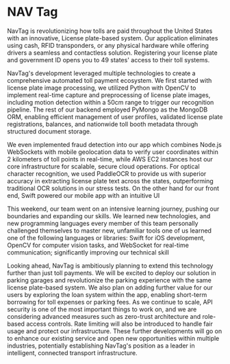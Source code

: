 # NAV Tag

NavTag is revolutionizing how tolls are paid throughout the United States with an innovative, License plate-based system. Our application eliminates using cash, RFID transponders, or any physical hardware while offering drivers a seamless and contactless solution. Registering your license plate and government ID opens you to 49 states' access to their toll systems.

NavTag's development leveraged multiple technologies to create a comprehensive automated toll payment ecosystem. We first started with license plate image processing, we utilized Python with OpenCV to implement real-time capture and preprocessing of license plate images, including motion detection within a 50cm range to trigger our recognition pipeline. The rest of our backend employed PyMongo as the MongoDB ORM, enabling efficient management of user profiles, validated license plate registrations, balances, and nationwide toll booth metadata through structured document storage.

We even implemented fraud detection into our app which combines Node.js WebSockets with mobile geolocation data to verify user coordinates within 2 kilometers of toll points in real-time, while AWS EC2 instances host our core infrastructure for scalable, secure cloud operations. For optical character recognition, we used PaddleOCR to provide us with superior accuracy in extracting license plate text across the states, outperforming traditional OCR solutions in our stress tests. On the other hand for our front end, Swift powered our mobile app with an intuitive UI

This weekend, our team went on an intensive learning journey, pushing our boundaries and expanding our skills. We learned new technologies, and new programming languages every member of this team personally challenged themselves to master new, unfamiliar tools one of us learned one of the following languages or libraries: Swift for iOS development, OpenCV for computer vision tasks, and WebSocket for real-time communication; significantly improving our technical skill

Looking ahead, NavTag is ambitiously planning to extend this technology further than just toll payments. We will be excited to deploy our solution in parking garages and revolutionize the parking experience with the same license plate-based system. We also plan on adding further value for our users by exploring the loan system within the app, enabling short-term borrowing for toll expenses or parking fees. As we continue to scale, API security is one of the most important things to work on, and we are considering advanced measures such as zero-trust architecture and role-based access controls. Rate limiting will also be introduced to handle fair usage and protect our infrastructure. These further developments will go on to enhance our existing service and open new opportunities within multiple industries, potentially establishing NavTag's position as a leader in intelligent, connected transport infrastructure.
